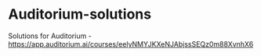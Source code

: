 # Auditorium-solutions
Solutions for Auditorium - https://app.auditorium.ai/courses/eelyNMYJKXeNJAbjssSEQz0m88XvnhX6 
